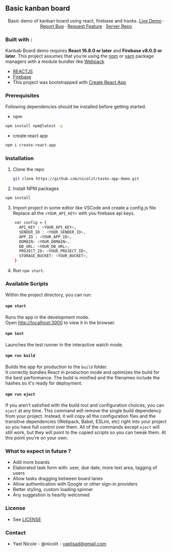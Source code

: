 ## Basic kanban board 

  <p align="center">
    Basic demo of kanban board using react, firebase and hooks.
    <a href="https://kanban-board-875ad.web.app/">Live Demo</a>
    ·
    <a href="https://github.com/nicolit/tasks-app-demo/issues">Report Bug</a>
    ·
    <a href="https://github.com/nicolit/tasks-app-demo/issues">Request Feature</a>
      ·
    <a href="https://github.com/nicolit/tasks-app-server">Server Repo</a>
  </p>

### Built with :
Kanbab Board demo requires **React 16.8.0 or later** and **Firebase v8.0.0 or later**.
This project assumes that you’re using the [npm](https://npmjs.com) or [yarn](https://yarnpkg.com/) package managers with a module bundler like [Webpack](https://webpack.js.org/)
<br>
 - [REACTJS](https://reactjs.org/)
 - [Firebase](https://firebase.google.com/)
 - This project was bootstrapped with [Create React App](https://www.npmjs.com/create-react-app)

### Prerequisites

Following dependencies should be installed before getting started.
* npm
```sh
npm install npm@latest -g
```
* create react app
```sh
npm i create-react-app
```

### Installation

1. Clone the repo
      ```sh
      git clone https://github.com/nicolit/tasks-app-demo.git
      ```

2. Install NPM packages
```sh
npm install
```
3. Import project in some editor like VSCode and create a config.js file. Replace all the `<YOUR_API_KEY>` with you firebase api keys.
```sh
    var config = {
      API_KEY : <YOUR_API_KEY>,
      SENDER_ID : <YOUR_SENDER_ID>,
      APP_ID : <YOUR_APP_ID>,
      DOMAIN: <YOUR_DOMAIN>,
      DB_URL: <YOUR_DB_URL>,
      PROJECT_ID: <YOUR_PROJECT_ID>,
      STORAGE_BUCKET: <YOUR_BUCKET>,
    }
```
  
 4. Run `npm start`.

### Available Scripts

Within the project directory, you can run:

#### `npm start`

Runs the app in the development mode.<br>
Open [http://localhost:3000](http://localhost:3000) to view it in the browser.

#### `npm test`

Launches the test runner in the interactive watch mode.<br>

#### `npm run build`

Builds the app for production to the `build` folder.<br>
It correctly bundles React in production mode and optimizes the build for the best performance.
The build is minified and the filenames include the hashes so it's ready for deployment.

#### `npm run eject`

If you aren’t satisfied with the build tool and configuration choices, you can `eject` at any time. This command will remove the single build dependency from your project.
Instead, it will copy all the configuration files and the transitive dependencies (Webpack, Babel, ESLint, etc) right into your project so you have full control over them. All of the commands except `eject` will still work, but they will point to the copied scripts so you can tweak them. At this point you’re on your own.

### What to expect in future ?

  - Add more boards
  - Elaborated task form with: user, due date, more text area, tagging of users
  - Allow tasks dragging between board lanes
  - Allow authentication with Google or other sign-in providers
  - Better styling, custom loading spinner
  - Any suggestion is heartly welcomed
  
### License
- See [LICENSE](/LICENSE)

### Contact
- Yael Nicole - @nicolit - yaelisad@gmail.com
